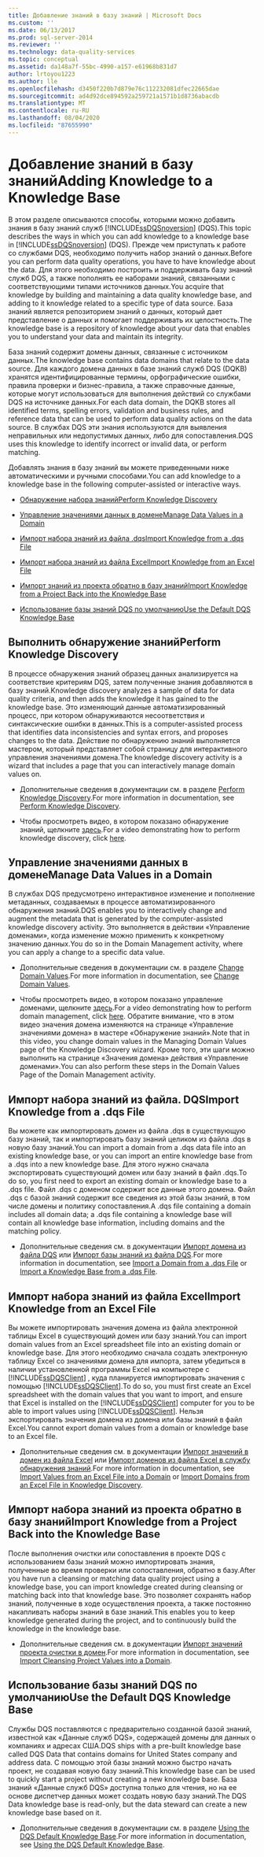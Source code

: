 ```yaml
---
title: Добавление знаний в базу знаний | Microsoft Docs
ms.custom: ''
ms.date: 06/13/2017
ms.prod: sql-server-2014
ms.reviewer: ''
ms.technology: data-quality-services
ms.topic: conceptual
ms.assetid: da148a7f-55bc-4990-a157-e61968b831d7
author: lrtoyou1223
ms.author: lle
ms.openlocfilehash: d3450f220b7d879e76c112232081dfec22665dae
ms.sourcegitcommit: ad4d92dce894592a259721a1571b1d8736abacdb
ms.translationtype: MT
ms.contentlocale: ru-RU
ms.lasthandoff: 08/04/2020
ms.locfileid: "87655990"
---
```

# <a name="adding-knowledge-to-a-knowledge-base"></a><span data-ttu-id="b0f68-102">Добавление знаний в базу знаний</span><span class="sxs-lookup"><span data-stu-id="b0f68-102">Adding Knowledge to a Knowledge Base</span></span>
  <span data-ttu-id="b0f68-103">В этом разделе описываются способы, которыми можно добавить знания в базу знаний служб [!INCLUDE[ssDQSnoversion](../includes/ssdqsnoversion-md.md)] (DQS).</span><span class="sxs-lookup"><span data-stu-id="b0f68-103">This topic describes the ways in which you can add knowledge to a knowledge base in [!INCLUDE[ssDQSnoversion](../includes/ssdqsnoversion-md.md)] (DQS).</span></span> <span data-ttu-id="b0f68-104">Прежде чем приступать к работе со службами DQS, необходимо получить набор знаний о данных.</span><span class="sxs-lookup"><span data-stu-id="b0f68-104">Before you can perform data quality operations, you have to have knowledge about the data.</span></span> <span data-ttu-id="b0f68-105">Для этого необходимо построить и поддерживать базу знаний служб DQS, а также пополнять ее наборами знаний, связанными с соответствующими типами источников данных.</span><span class="sxs-lookup"><span data-stu-id="b0f68-105">You acquire that knowledge by building and maintaining a data quality knowledge base, and adding to it knowledge related to a specific type of data source.</span></span> <span data-ttu-id="b0f68-106">База знаний является репозиторием знаний о данных, который дает представление о данных и помогает поддерживать их целостность.</span><span class="sxs-lookup"><span data-stu-id="b0f68-106">The knowledge base is a repository of knowledge about your data that enables you to understand your data and maintain its integrity.</span></span>  
  
 <span data-ttu-id="b0f68-107">База знаний содержит домены данных, связанные с источником данных.</span><span class="sxs-lookup"><span data-stu-id="b0f68-107">The knowledge base contains data domains that relate to the data source.</span></span> <span data-ttu-id="b0f68-108">Для каждого домена данных в базе знаний служб DQS (DQKB) хранятся идентифицированные термины, орфографические ошибки, правила проверки и бизнес-правила, а также справочные данные, которые могут использоваться для выполнения действий со службами DQS на источнике данных.</span><span class="sxs-lookup"><span data-stu-id="b0f68-108">For each data domain, the DQKB stores all identified terms, spelling errors, validation and business rules, and reference data that can be used to perform data quality actions on the data source.</span></span> <span data-ttu-id="b0f68-109">В службах DQS эти знания используются для выявления неправильных или недопустимых данных, либо для сопоставления.</span><span class="sxs-lookup"><span data-stu-id="b0f68-109">DQS uses this knowledge to identify incorrect or invalid data, or perform matching.</span></span>  
  
 <span data-ttu-id="b0f68-110">Добавлять знания в базу знаний вы можете приведенными ниже автоматическими и ручными способами.</span><span class="sxs-lookup"><span data-stu-id="b0f68-110">You can add knowledge to a knowledge base in the following computer-assisted or interactive ways.</span></span>  
  
-   [<span data-ttu-id="b0f68-111">Обнаружение набора знаний</span><span class="sxs-lookup"><span data-stu-id="b0f68-111">Perform Knowledge Discovery</span></span>](#Discovery)  
  
-   [<span data-ttu-id="b0f68-112">Управление значениями данных в домене</span><span class="sxs-lookup"><span data-stu-id="b0f68-112">Manage Data Values in a Domain</span></span>](#ManageDomain)  
  
-   [<span data-ttu-id="b0f68-113">Импорт набора знаний из файла .dqs</span><span class="sxs-lookup"><span data-stu-id="b0f68-113">Import Knowledge from a .dqs File</span></span>](#DQSFile)  
  
-   [<span data-ttu-id="b0f68-114">Импорт набора знаний из файла Excel</span><span class="sxs-lookup"><span data-stu-id="b0f68-114">Import Knowledge from an Excel File</span></span>](#Excel)  
  
-   [<span data-ttu-id="b0f68-115">Импорт знаний из проекта обратно в базу знаний</span><span class="sxs-lookup"><span data-stu-id="b0f68-115">Import Knowledge from a Project Back into the Knowledge Base</span></span>](#Project)  
  
-   [<span data-ttu-id="b0f68-116">Использование базы знаний DQS по умолчанию</span><span class="sxs-lookup"><span data-stu-id="b0f68-116">Use the Default DQS Knowledge Base</span></span>](#Default)  
  
##  <a name="perform-knowledge-discovery"></a><a name="Discovery"></a><span data-ttu-id="b0f68-117">Выполнить обнаружение знаний</span><span class="sxs-lookup"><span data-stu-id="b0f68-117">Perform Knowledge Discovery</span></span>  
 <span data-ttu-id="b0f68-118">В процессе обнаружения знаний образец данных анализируется на соответствие критериям DQS, затем полученные знания добавляются в базу знаний.</span><span class="sxs-lookup"><span data-stu-id="b0f68-118">Knowledge discovery analyzes a sample of data for data quality criteria, and then adds the knowledge it has gained to the knowledge base.</span></span> <span data-ttu-id="b0f68-119">Это изменяющий данные автоматизированный процесс, при котором обнаруживаются несоответствия и синтаксические ошибки в данных.</span><span class="sxs-lookup"><span data-stu-id="b0f68-119">This is a computer-assisted process that identifies data inconsistencies and syntax errors, and proposes changes to the data.</span></span> <span data-ttu-id="b0f68-120">Действие по обнаружению знаний выполняется мастером, который представляет собой страницу для интерактивного управления значениями домена.</span><span class="sxs-lookup"><span data-stu-id="b0f68-120">The knowledge discovery activity is a wizard that includes a page that you can interactively manage domain values on.</span></span>  
  
-   <span data-ttu-id="b0f68-121">Дополнительные сведения в документации см. в разделе [Perform Knowledge Discovery](../../2014/data-quality-services/perform-knowledge-discovery.md).</span><span class="sxs-lookup"><span data-stu-id="b0f68-121">For more information in documentation, see [Perform Knowledge Discovery](../../2014/data-quality-services/perform-knowledge-discovery.md).</span></span>  
  
-   <span data-ttu-id="b0f68-122">Чтобы просмотреть видео, в котором показано обнаружение знаний, щелкните [здесь](https://msdn.microsoft.com/sqlserver/hh323825.aspx).</span><span class="sxs-lookup"><span data-stu-id="b0f68-122">For a video demonstrating how to perform knowledge discovery, click [here](https://msdn.microsoft.com/sqlserver/hh323825.aspx).</span></span>  
  
##  <a name="manage-data-values-in-a-domain"></a><a name="ManageDomain"></a><span data-ttu-id="b0f68-123">Управление значениями данных в домене</span><span class="sxs-lookup"><span data-stu-id="b0f68-123">Manage Data Values in a Domain</span></span>  
 <span data-ttu-id="b0f68-124">В службах DQS предусмотрено интерактивное изменение и пополнение метаданных, создаваемых в процессе автоматизированного обнаружения знаний.</span><span class="sxs-lookup"><span data-stu-id="b0f68-124">DQS enables you to interactively change and augment the metadata that is generated by the computer-assisted knowledge discovery activity.</span></span> <span data-ttu-id="b0f68-125">Это выполняется в действии «Управление доменами», когда изменение можно применить к конкретному значению данных.</span><span class="sxs-lookup"><span data-stu-id="b0f68-125">You do so in the Domain Management activity, where you can apply a change to a specific data value.</span></span>  
  
-   <span data-ttu-id="b0f68-126">Дополнительные сведения в документации см. в разделе [Change Domain Values](../../2014/data-quality-services/change-domain-values.md).</span><span class="sxs-lookup"><span data-stu-id="b0f68-126">For more information in documentation, see [Change Domain Values](../../2014/data-quality-services/change-domain-values.md).</span></span>  
  
-   <span data-ttu-id="b0f68-127">Чтобы просмотреть видео, в котором показано управление доменами, щелкните [здесь](https://msdn.microsoft.com/sqlserver/hh323825.aspx).</span><span class="sxs-lookup"><span data-stu-id="b0f68-127">For a video demonstrating how to perform domain management, click [here](https://msdn.microsoft.com/sqlserver/hh323825.aspx).</span></span> <span data-ttu-id="b0f68-128">Обратите внимание, что в этом видео значения домена изменяются на странице «Управление значениями домена» в мастере «Обнаружение знаний».</span><span class="sxs-lookup"><span data-stu-id="b0f68-128">Note that in this video, you change domain values in the Managing Domain Values page of the Knowledge Discovery wizard.</span></span> <span data-ttu-id="b0f68-129">Кроме того, эти шаги можно выполнить на странице «Значения домена» действия «Управление доменами».</span><span class="sxs-lookup"><span data-stu-id="b0f68-129">You can also perform these steps in the Domain Values Page of the Domain Management activity.</span></span>  
  
##  <a name="import-knowledge-from-a-dqs-file"></a><a name="DQSFile"></a><span data-ttu-id="b0f68-130">Импорт набора знаний из файла. DQS</span><span class="sxs-lookup"><span data-stu-id="b0f68-130">Import Knowledge from a .dqs File</span></span>  
 <span data-ttu-id="b0f68-131">Вы можете как импортировать домен из файла .dqs в существующую базу знаний, так и импортировать базу знаний целиком из файла .dqs в новую базу знаний.</span><span class="sxs-lookup"><span data-stu-id="b0f68-131">You can import a domain from a .dqs data file into an existing knowledge base, or you can import an entire knowledge base from a .dqs into a new knowledge base.</span></span> <span data-ttu-id="b0f68-132">Для этого нужно сначала экспортировать существующий домен или базу знаний в файл .dqs.</span><span class="sxs-lookup"><span data-stu-id="b0f68-132">To do so, you first need to export an existing domain or knowledge base to a .dqs file.</span></span> <span data-ttu-id="b0f68-133">Файл .dqs с доменом содержит все данные этого домена. Файл .dqs с базой знаний содержит все сведения из этой базы знаний, в том числе домены и политику сопоставления.</span><span class="sxs-lookup"><span data-stu-id="b0f68-133">A .dqs file containing a domain includes all domain data; a .dqs file containing a knowledge base will contain all knowledge base information, including domains and the matching policy.</span></span>  
  
-   <span data-ttu-id="b0f68-134">Дополнительные сведения см. в документации [Импорт домена из файла DQS](../../2014/data-quality-services/import-a-domain-from-a-dqs-file.md) или [Импорт базы знаний из файла DQS](../../2014/data-quality-services/import-a-knowledge-base-from-a-dqs-file.md).</span><span class="sxs-lookup"><span data-stu-id="b0f68-134">For more information in documentation, see [Import a Domain from a .dqs File](../../2014/data-quality-services/import-a-domain-from-a-dqs-file.md) or [Import a Knowledge Base from a .dqs File](../../2014/data-quality-services/import-a-knowledge-base-from-a-dqs-file.md).</span></span>  
  
##  <a name="import-knowledge-from-an-excel-file"></a><a name="Excel"></a><span data-ttu-id="b0f68-135">Импорт набора знаний из файла Excel</span><span class="sxs-lookup"><span data-stu-id="b0f68-135">Import Knowledge from an Excel File</span></span>  
 <span data-ttu-id="b0f68-136">Вы можете импортировать значения домена из файла электронной таблицы Excel в существующий домен или базу знаний.</span><span class="sxs-lookup"><span data-stu-id="b0f68-136">You can import domain values from an Excel spreadsheet file into an existing domain or knowledge base.</span></span> <span data-ttu-id="b0f68-137">Для этого необходимо сначала создать электронную таблицу Excel со значениями домена для импорта, затем убедиться в наличии установленной программы Excel на компьютере с [!INCLUDE[ssDQSClient](../includes/ssdqsclient-md.md)] , куда планируется импортировать значения с помощью [!INCLUDE[ssDQSClient](../includes/ssdqsclient-md.md)].</span><span class="sxs-lookup"><span data-stu-id="b0f68-137">To do so, you must first create an Excel spreadsheet with the domain values that you want to import, and ensure that Excel is installed on the [!INCLUDE[ssDQSClient](../includes/ssdqsclient-md.md)] computer for you to be able to import values using [!INCLUDE[ssDQSClient](../includes/ssdqsclient-md.md)].</span></span> <span data-ttu-id="b0f68-138">Нельзя экспортировать значения домена из домена или базы знаний в файл Excel.</span><span class="sxs-lookup"><span data-stu-id="b0f68-138">You cannot export domain values from a domain or knowledge base to an Excel file.</span></span>  
  
-   <span data-ttu-id="b0f68-139">Дополнительные сведения см. в документации [Импорт значений в домен из файла Excel](../../2014/data-quality-services/import-values-from-an-excel-file-into-a-domain.md) или [Импорт доменов из файла Excel в службу обнаружения знаний](../../2014/data-quality-services/import-domains-from-an-excel-file-in-knowledge-discovery.md).</span><span class="sxs-lookup"><span data-stu-id="b0f68-139">For more information in documentation, see [Import Values from an Excel File into a Domain](../../2014/data-quality-services/import-values-from-an-excel-file-into-a-domain.md) or [Import Domains from an Excel File in Knowledge Discovery](../../2014/data-quality-services/import-domains-from-an-excel-file-in-knowledge-discovery.md).</span></span>  
  
##  <a name="import-knowledge-from-a-project-back-into-the-knowledge-base"></a><a name="Project"></a><span data-ttu-id="b0f68-140">Импорт набора знаний из проекта обратно в базу знаний</span><span class="sxs-lookup"><span data-stu-id="b0f68-140">Import Knowledge from a Project Back into the Knowledge Base</span></span>  
 <span data-ttu-id="b0f68-141">После выполнения очистки или сопоставления в проекте DQS с использованием базы знаний можно импортировать знания, полученные во время проверки или сопоставления, обратно в базу.</span><span class="sxs-lookup"><span data-stu-id="b0f68-141">After you have run a cleansing or matching data quality project using a knowledge base, you can import knowledge created during cleansing or matching back into that knowledge base.</span></span> <span data-ttu-id="b0f68-142">Это позволяет сохранять набор знаний, полученные в ходе осуществления проекта, а также постоянно накапливать наборы знаний в базе знаний.</span><span class="sxs-lookup"><span data-stu-id="b0f68-142">This enables you to keep knowledge generated during the project, and to continuously build the knowledge in the knowledge base.</span></span>  
  
-   <span data-ttu-id="b0f68-143">Дополнительные сведения см. в документации [Импорт значений проекта очистки в домен](../../2014/data-quality-services/import-cleansing-project-values-into-a-domain.md).</span><span class="sxs-lookup"><span data-stu-id="b0f68-143">For more information in documentation, see [Import Cleansing Project Values into a Domain](../../2014/data-quality-services/import-cleansing-project-values-into-a-domain.md).</span></span>  
  
##  <a name="use-the-default-dqs-knowledge-base"></a><a name="Default"></a><span data-ttu-id="b0f68-144">Использование базы знаний DQS по умолчанию</span><span class="sxs-lookup"><span data-stu-id="b0f68-144">Use the Default DQS Knowledge Base</span></span>  
 <span data-ttu-id="b0f68-145">Службы DQS поставляются с предварительно созданной базой знаний, известной как «Данные служб DQS», содержащей домены для данных о компаниях и адресах США.</span><span class="sxs-lookup"><span data-stu-id="b0f68-145">DQS ships with a pre-built knowledge base called DQS Data that contains domains for United States company and address data.</span></span> <span data-ttu-id="b0f68-146">С помощью этой базы знаний можно быстро начать проект, не создавая новую базу знаний.</span><span class="sxs-lookup"><span data-stu-id="b0f68-146">This knowledge base can be used to quickly start a project without creating a new knowledge base.</span></span> <span data-ttu-id="b0f68-147">База знаний «Данные служб DQS» доступна только для чтения, но на ее основе диспетчер данных может создать новую базу знаний.</span><span class="sxs-lookup"><span data-stu-id="b0f68-147">The DQS Data knowledge base is read-only, but the data steward can create a new knowledge base based on it.</span></span>  
  
-   <span data-ttu-id="b0f68-148">Дополнительные сведения в документации см. в разделе [Using the DQS Default Knowledge Base](../../2014/data-quality-services/using-the-dqs-default-knowledge-base.md).</span><span class="sxs-lookup"><span data-stu-id="b0f68-148">For more information in documentation, see [Using the DQS Default Knowledge Base](../../2014/data-quality-services/using-the-dqs-default-knowledge-base.md).</span></span>  
  
  
